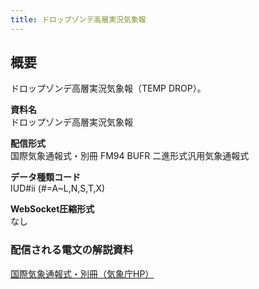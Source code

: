 ```yaml
---
title: ドロップゾンデ高層実況気象報
---
```


## 概要
ドロップゾンデ高層実況気象報（TEMP DROP）。

**資料名** <br/>
ドロップゾンデ高層実況気象報
 
**配信形式** <br/>
国際気象通報式・別冊 FM94 BUFR 二進形式汎用気象通報式

**データ種類コード** <br/>
IUD#ii (#=A~L,N,S,T,X)

**WebSocket圧縮形式** <br/>
なし

### 配信される電文の解説資料
[国際気象通報式・別冊（気象庁HP）](https://www.jma.go.jp/jma/kishou/books/tsuhoshiki/tsuhoshiki.html)
